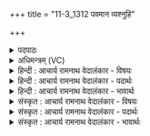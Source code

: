 +++
title = "11-3_1312 पवमान व्यश्नुहि"

+++
<details><summary>पदपाठः</summary>

प꣡व꣢꣯मान। वि। अ꣣श्नुहि। रश्मि꣡भिः꣢। वा꣣जसा꣡त꣢मः। वा꣣ज। सा꣡त꣢꣯मः। द꣡ध꣢꣯त्। स्तो꣣त्रे꣢। सु꣣वी꣡र्य꣢म्। सु꣣। वी꣢र्य꣢꣯म्। १३१२।
</details>

<details><summary>अधिमन्त्रम् (VC)</summary>

- पवमानः सोमः
- शतं वैखानसाः
- गायत्री
- षड्जः
</details>

<details><summary>हिन्दी : आचार्य रामनाथ वेदालंकार - विषयः</summary>

अगले मन्त्र में परमात्मा से प्रार्थना करते हैं।
</details>

<details><summary>हिन्दी : आचार्य रामनाथ वेदालंकार - पदार्थः</summary>

पदार्थान्वयभाषाः -  हे (पवमान) पवित्रकर्ता सोम परमात्मन् ! (वाजसातमः) अत्यधिक बल को देनेवाले आप (स्तोत्रे) मुझ उपासक को (सुवीर्यम्) सुवीर्य से युक्त गुण-समूह (दधत्) प्रदान करते हुए (रश्मिभिः) तेज की किरणों के साथ (व्यश्नुहि) प्राप्त होओ ॥३॥
</details>

<details><summary>हिन्दी : आचार्य रामनाथ वेदालंकार - भावार्थः</summary>

भावार्थभाषाः -  जगदीश्वर का स्तोता उससे तेज,बल,वीर्य,सत्य,अहिंसा,न्याय,दया,उदारता आदि प्राप्त करके अतिशय कीर्तिशाली हो जाता है ॥३॥
</details>

<details><summary>संस्कृत : आचार्य रामनाथ वेदालंकार - विषयः</summary>

अथ परमात्मा प्रार्थ्यते।
</details>

<details><summary>संस्कृत : आचार्य रामनाथ वेदालंकार - पदार्थः</summary>

पदार्थान्वयभाषाः -  हे (पवमान) पावक सोम परमात्मन् ! (वाजसातमः) अतिशयेन बलस्य संभक्ता दाता वा त्वम् (स्तोत्रे) उपासकाय मह्यम् (सुवीर्यम्) सुवीर्योपेतं गुणगणम् (दधत्) प्रयच्छन् सन् (रश्मिभिः) तेजःकिरणैः सह (व्यश्नुहि) प्राप्नुहि ॥३॥
</details>

<details><summary>संस्कृत : आचार्य रामनाथ वेदालंकार - भावार्थः</summary>

भावार्थभाषाः -  जगदीश्वरस्य स्तोता तस्मात् तेजोबलवीर्यसत्याहिंसान्यायदया-दाक्षिण्यादिकं प्राप्य यशस्वितमो जायते ॥३॥
</details>